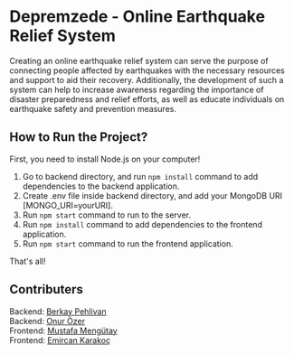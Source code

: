 # Depremzede - Online Earthquake Relief System

Creating an online earthquake relief system can serve the purpose of connecting people affected by earthquakes with the necessary resources and support to aid their recovery. Additionally, the development of such a system can help to increase awareness regarding the importance of disaster preparedness and relief efforts, as well as educate individuals on earthquake safety and prevention measures.

## How to Run the Project?

First, you need to install Node.js on your computer!

1. Go to backend directory, and run `npm install` command to add dependencies to the backend application.
5. Create .env file inside backend directory, and add your MongoDB URI [MONGO_URI=yourURI]. 
2. Run `npm start` command to run to the server.
3. Run `npm install` command to add dependencies to the frontend application.
4. Run `npm start` command to run the frontend application.

That's all!

## Contributers

Backend: [Berkay Pehlivan](https://github.com/Strong-Moon)\
Backend: [Onur Özer](https://github.com/onurozer1)\
Frontend: [Mustafa Mengütay](https://github.com/mustafamengutay)\
Frontend: [Emircan Karakoç](https://github.com/LordMordekaiser)
